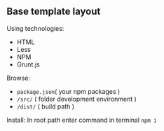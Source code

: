 **Base template layout**
-

Using technologies:
 - HTML
 - Less
 - NPM
 - Grunt.js
 
Browse:
 - `package.json`( your npm packages )
 - `/src/` ( folder development environment )
 - `/dist/` ( build path ) 
 
Install:
 In root path enter command in terminal `npm i`

